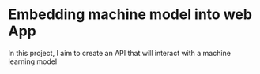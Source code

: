 # Embedding machine model into web App
 In this project, I aim to create an API that will interact with a machine learning model 
